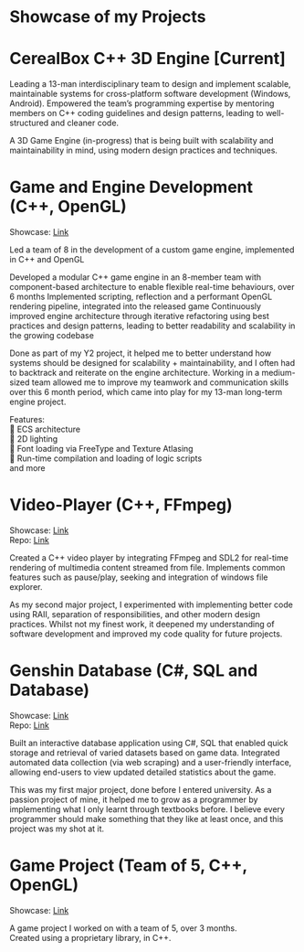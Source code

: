 # Showcase of my Projects

# CerealBox C++ 3D Engine [Current]
Leading a 13-man interdisciplinary team to design and implement scalable, maintainable systems for cross-platform software development (Windows, Android).
Empowered the team’s programming expertise by mentoring members on C++ coding guidelines and design patterns, leading to well-structured and cleaner code.

A 3D Game Engine (in-progress) that is being built with scalability and maintainability in mind, using modern design practices and techniques.

# Game and Engine Development (C++, OpenGL)
  Showcase: [Link](https://youtu.be/E8yu4OGotPs)  

Led a team of 8 in the development of a custom game engine, implemented in C++ and OpenGL

Developed a modular C++ game engine in an 8-member team with component-based architecture to enable flexible real-time behaviours, over 6 months
Implemented scripting, reflection and a performant OpenGL rendering pipeline, integrated into the released game
Continuously improved engine architecture through iterative refactoring using best practices and design patterns, leading to better readability and scalability in the growing codebase

Done as part of my Y2 project, it helped me to better understand how systems should be designed for scalability + maintainability, and I often had to backtrack and reiterate on the engine architecture. Working in a medium-sized team allowed me to improve my teamwork and communication skills over this 6 month period, which came into play for my 13-man long-term engine project.

Features:  
 ECS architecture  
 2D lighting   
 Font loading via FreeType and Texture Atlasing   
 Run-time compilation and loading of logic scripts  
and more

# Video-Player (C++, FFmpeg)
  Showcase: [Link](https://youtu.be/Bcz6F4j5YMg)  
  Repo: [Link](https://github.com/JoelLeeJie/Video-Player)  

Created a C++ video player by integrating FFmpeg and SDL2 for real-time rendering of multimedia content streamed from file. Implements common features such as pause/play, seeking and integration of windows file explorer.

As my second major project, I experimented with implementing better code using RAII, separation of responsibilities, and other modern design practices. Whilst not my finest work, it deepened my understanding of software development and improved my code quality for future projects.

# Genshin Database (C#, SQL and Database)  
  Showcase: [Link](https://youtu.be/OqJ2aEUyNsA)  
  Repo: [Link](https://github.com/JoelLeeJie/GenshinDatabase)  

Built an interactive database application using C#, SQL that enabled quick storage and retrieval of varied datasets based on game data.
Integrated automated data collection (via web scraping) and a user-friendly interface, allowing end-users to view updated detailed statistics about the game.

This was my first major project, done before I entered university. As a passion project of mine, it helped me to grow as a programmer by implementing what I only learnt through textbooks before. 
I believe every programmer should make something that they like at least once, and this project was my shot at it.


# Game Project (Team of 5, C++, OpenGL)    
  Showcase: [Link](https://youtu.be/ldsFohg6y7M)  

A game project I worked on with a team of 5, over 3 months.  
Created using a proprietary library, in C++.
